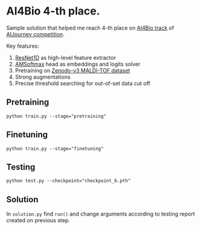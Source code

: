 # AI4Bio 4-th place. 

Sample solution that helped me reach 4-th place on [AI4Bio track](https://dsworks.ru/en/champ/545de8cb-e023-4b64-9be4-b95b9519f8d4#overview) of [AIJourney competition](https://dsworks.ru/en/group/1a047e72-4791-45d0-8ee9-44ac9c43bf4b).

Key features:
1. [ResNet1D](https://github.com/csho33/bacteria-ID) as high-level feature extractor
2. [AMSoftmax](https://arxiv.org/abs/1801.05599) head as embeddings and logits solver
3. Pretraining on [Zenodo-v3 MALDI-TOF dataset](https://zenodo.org/record/1880975)
4. Strong augmentations
5. Precise threshold searching for out-of-set data cut off


## Pretraining
```
python train.py --stage="pretraining"
```

## Finetuning
```
python train.py --stage="finetuning"
```

## Testing
```
python test.py --checkpoint="checkpoint_6.pth"
```

## Solution
In ```solution.py``` find ```run()``` and change arguments according to testing report created on previous step.